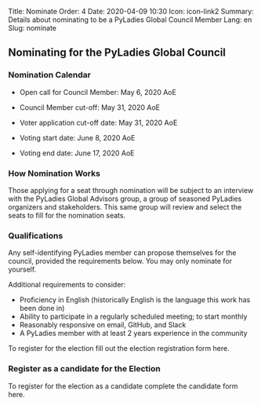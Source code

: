 Title: Nominate
Order: 4
Date: 2020-04-09 10:30
Icon: icon-link2
Summary: Details about nominating to be a PyLadies Global Council Member
Lang: en
Slug: nominate

## Nominating for the PyLadies Global Council

### Nomination Calendar

- Open call for Council Member: May 6, 2020 AoE
- Council Member cut-off: May 31, 2020 AoE 

- Voter application cut-off date: May 31, 2020 AoE 
- Voting start date: June 8, 2020 AoE 
- Voting end date: June 17, 2020 AoE

### How Nomination Works

Those applying for a seat through nomination will be subject to an interview with the PyLadies Global Advisors group, a group of seasoned PyLadies organizers and stakeholders. This same group will review and select the seats to fill for the nomination seats.

### Qualifications

Any self-identifying PyLadies member can propose themselves for the council, provided the requirements below. You may only nominate for yourself.

Additional requirements to consider:

- Proficiency in English (historically English is the language this work has been done in)
- Ability to participate in a regularly scheduled meeting; to start monthly
- Reasonably responsive on email, GitHub, and Slack
- A PyLadies member with at least 2 years experience in the community

To register for the election fill out the election registration form here.

### Register as a candidate for the Election

To register for the election as a candidate complete the candidate form here.